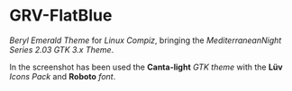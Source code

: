 # GRV-FlatBlue
*Beryl Emerald Theme* for *Linux Compiz*, bringing the *MediterraneanNight Series 2.03 GTK 3.x Theme*.

In the screenshot has been used the **Canta-light** *GTK theme* with the **Lüv** *Icons Pack* and **Roboto** *font*.
